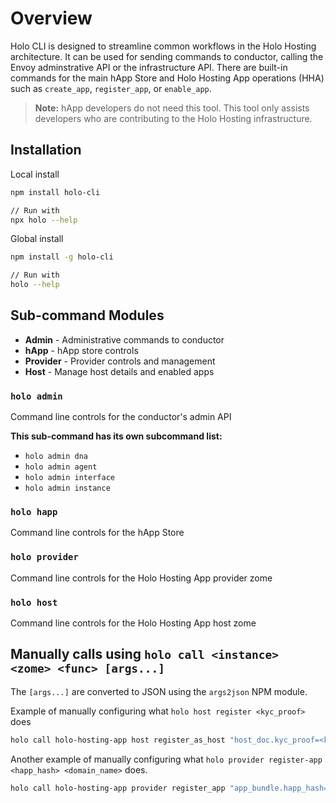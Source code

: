 
# Overview

Holo CLI is designed to streamline common workflows in the Holo Hosting architecture.  It can be
used for sending commands to conductor, calling the Envoy adminstrative API or the infrastructure
API.  There are built-in commands for the main hApp Store and Holo Hosting App operations (HHA) such
as `create_app`, `register_app`, or `enable_app`.

> **Note:** hApp developers do not need this tool.  This tool only assists developers who are
> contributing to the Holo Hosting infrastructure.

## Installation

Local install
``` bash
npm install holo-cli

// Run with
npx holo --help
```

Global install
``` bash
npm install -g holo-cli

// Run with
holo --help
```

## Sub-command Modules

- **Admin**	- Administrative commands to conductor
- **hApp**	- hApp store controls
- **Provider**	- Provider controls and management
- **Host**	- Manage host details and enabled apps

### `holo admin`

Command line controls for the conductor's admin API

**This sub-command has its own subcommand list:**

- `holo admin dna`
- `holo admin agent`
- `holo admin interface`
- `holo admin instance`


### `holo happ`

Command line controls for the hApp Store


### `holo provider`

Command line controls for the Holo Hosting App provider zome


### `holo host`

Command line controls for the Holo Hosting App host zome


## Manually calls using `holo call <instance> <zome> <func> [args...]`

The `[args...]` are converted to JSON using the `args2json` NPM module.

Example of manually configuring what `holo host register <kyc_proof>` does

``` bash
holo call holo-hosting-app host register_as_host "host_doc.kyc_proof=<kyc_proof>"
```

Another example of manually configuring what `holo provider register-app <happ_hash> <domain_name>`
does.

``` bash
holo call holo-hosting-app provider register_app "app_bundle.happ_hash=<happ_hash>" "domain_name.dns_name=<domain_name>"
```
